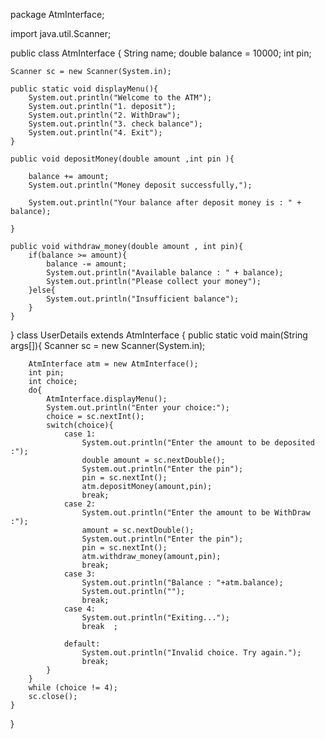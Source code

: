 package AtmInterface;

import java.util.Scanner;

public class AtmInterface {
    String name;
    double balance = 10000;
    int pin;

    Scanner sc = new Scanner(System.in);

    public static void displayMenu(){
        System.out.println("Welcome to the ATM");
        System.out.println("1. deposit");
        System.out.println("2. WithDraw");
        System.out.println("3. check balance");
        System.out.println("4. Exit");
    }

    public void depositMoney(double amount ,int pin ){

        balance += amount;
        System.out.println("Money deposit successfully,");

        System.out.println("Your balance after deposit money is : " + balance);

    }

    public void withdraw_money(double amount , int pin){
        if(balance >= amount){
            balance -= amount;
            System.out.println("Available balance : " + balance);
            System.out.println("Please collect your money");
        }else{
            System.out.println("Insufficient balance");
        }
    }
}
class UserDetails extends AtmInterface {
    public static void main(String args[]){
        Scanner sc = new Scanner(System.in);

        AtmInterface atm = new AtmInterface();
        int pin;
        int choice;
        do{
            AtmInterface.displayMenu();
            System.out.println("Enter your choice:");
            choice = sc.nextInt();
            switch(choice){
                case 1:
                    System.out.println("Enter the amount to be deposited :");
                    double amount = sc.nextDouble();
                    System.out.println("Enter the pin");
                    pin = sc.nextInt();
                    atm.depositMoney(amount,pin);
                    break;
                case 2:
                    System.out.println("Enter the amount to be WithDraw :");
                    amount = sc.nextDouble();
                    System.out.println("Enter the pin");
                    pin = sc.nextInt();
                    atm.withdraw_money(amount,pin);
                    break;
                case 3:
                    System.out.println("Balance : "+atm.balance);
                    System.out.println("");
                    break;
                case 4:
                    System.out.println("Exiting...");
                    break  ;

                default:
                    System.out.println("Invalid choice. Try again.");
                    break;
            }
        }
        while (choice != 4);
        sc.close();
    }
}


       
        
                    
